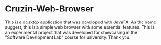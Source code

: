 # Cruzin-Web-Browser

This is a desktop application that was developed with JavaFX. As the name suggest, this is a simple web browser with some essential features. This is an experimental project that was developed for showcasing in the "Software Development Lab" course for university. Thank you.
